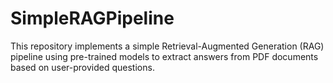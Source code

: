 # SimpleRAGPipeline
This repository implements a simple Retrieval-Augmented Generation (RAG) pipeline using pre-trained models to extract answers from PDF documents based on user-provided questions.
